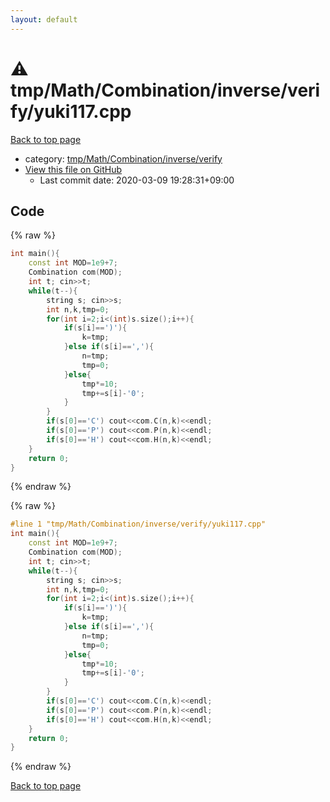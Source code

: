 ```yaml
---
layout: default
---
```


<!-- mathjax config similar to math.stackexchange -->
<script type="text/javascript" async
  src="https://cdnjs.cloudflare.com/ajax/libs/mathjax/2.7.5/MathJax.js?config=TeX-MML-AM_CHTML">
</script>
<script type="text/x-mathjax-config">
  MathJax.Hub.Config({
    TeX: { equationNumbers: { autoNumber: "AMS" }},
    tex2jax: {
      inlineMath: [ ['$','$'] ],
      processEscapes: true
    },
    "HTML-CSS": { matchFontHeight: false },
    displayAlign: "left",
    displayIndent: "2em"
  });
</script>

<script type="text/javascript" src="https://cdnjs.cloudflare.com/ajax/libs/jquery/3.4.1/jquery.min.js"></script>
<script src="https://cdn.jsdelivr.net/npm/jquery-balloon-js@1.1.2/jquery.balloon.min.js" integrity="sha256-ZEYs9VrgAeNuPvs15E39OsyOJaIkXEEt10fzxJ20+2I=" crossorigin="anonymous"></script>
<script type="text/javascript" src="../../../../../../assets/js/copy-button.js"></script>
<link rel="stylesheet" href="../../../../../../assets/css/copy-button.css" />


# :warning: tmp/Math/Combination/inverse/verify/yuki117.cpp

<a href="../../../../../../index.html">Back to top page</a>

* category: <a href="../../../../../../index.html#a2cfff885db9b211df4b1bb0d696881a">tmp/Math/Combination/inverse/verify</a>
* <a href="{{ site.github.repository_url }}/blob/master/tmp/Math/Combination/inverse/verify/yuki117.cpp">View this file on GitHub</a>
    - Last commit date: 2020-03-09 19:28:31+09:00




## Code

<a id="unbundled"></a>
{% raw %}
```cpp
int main(){
    const int MOD=1e9+7;
    Combination com(MOD);
    int t; cin>>t;
    while(t--){
        string s; cin>>s;
        int n,k,tmp=0;
        for(int i=2;i<(int)s.size();i++){
            if(s[i]==')'){
                k=tmp;
            }else if(s[i]==','){
                n=tmp;
                tmp=0;
            }else{
                tmp*=10;
                tmp+=s[i]-'0';
            }
        }
        if(s[0]=='C') cout<<com.C(n,k)<<endl;
        if(s[0]=='P') cout<<com.P(n,k)<<endl;
        if(s[0]=='H') cout<<com.H(n,k)<<endl;
    }
    return 0;
}

```
{% endraw %}

<a id="bundled"></a>
{% raw %}
```cpp
#line 1 "tmp/Math/Combination/inverse/verify/yuki117.cpp"
int main(){
    const int MOD=1e9+7;
    Combination com(MOD);
    int t; cin>>t;
    while(t--){
        string s; cin>>s;
        int n,k,tmp=0;
        for(int i=2;i<(int)s.size();i++){
            if(s[i]==')'){
                k=tmp;
            }else if(s[i]==','){
                n=tmp;
                tmp=0;
            }else{
                tmp*=10;
                tmp+=s[i]-'0';
            }
        }
        if(s[0]=='C') cout<<com.C(n,k)<<endl;
        if(s[0]=='P') cout<<com.P(n,k)<<endl;
        if(s[0]=='H') cout<<com.H(n,k)<<endl;
    }
    return 0;
}

```
{% endraw %}

<a href="../../../../../../index.html">Back to top page</a>

